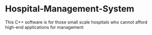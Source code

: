 # Hospital-Management-System
This C++ software is for those small scale hospitals who cannot afford high-end applications for management 

